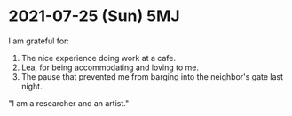 # 2021-07-25 (Sun) 5MJ

I am grateful for:

1. The nice experience doing work at a cafe.
2. Lea, for being accommodating and loving to me.
3. The pause that prevented me from barging into the neighbor's gate last night.

"I am a researcher and an artist."

